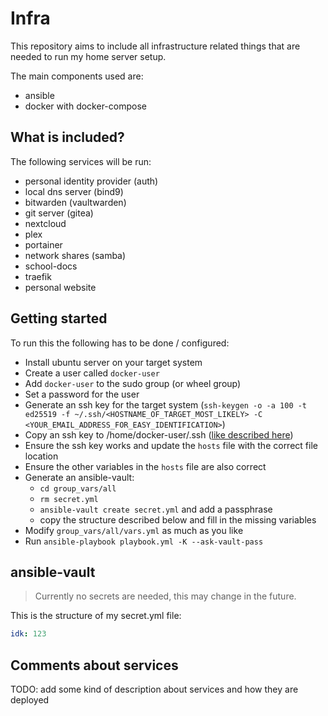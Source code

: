 # Infra

This repository aims to include all infrastructure related things that are needed to run my home server setup.

The main components used are:
- ansible
- docker with docker-compose


## What is included?

The following services will be run:
- personal identity provider (auth)
- local dns server (bind9)
- bitwarden (vaultwarden)
- git server (gitea)
- nextcloud
- plex
- portainer
- network shares (samba)
- school-docs
- traefik
- personal website


## Getting started

To run this the following has to be done / configured:

- Install ubuntu server on your target system
- Create a user called `docker-user`
- Add `docker-user` to the sudo group (or wheel group)
- Set a password for the user
- Generate an ssh key for the target system (`ssh-keygen -o -a 100 -t ed25519 -f ~/.ssh/<HOSTNAME_OF_TARGET_MOST_LIKELY> -C <YOUR_EMAIL_ADDRESS_FOR_EASY_IDENTIFICATION>`)
- Copy an ssh key to /home/docker-user/.ssh ([like described here](https://developers.redhat.com/blog/2018/11/02/how-to-manually-copy-ssh-keys-rhel))
- Ensure the ssh key works and update the `hosts` file with the correct file location
- Ensure the other variables in the `hosts` file are also correct
- Generate an ansible-vault:
  - `cd group_vars/all`
  - `rm secret.yml`
  - `ansible-vault create secret.yml` and add a passphrase
  - copy the structure described below and fill in the missing variables
- Modify `group_vars/all/vars.yml` as much as you like
- Run `ansible-playbook playbook.yml -K --ask-vault-pass`


## ansible-vault

> Currently no secrets are needed, this may change in the future.

This is the structure of my secret.yml file:

```yaml
idk: 123
```


## Comments about services

TODO: add some kind of description about services and how they are deployed
